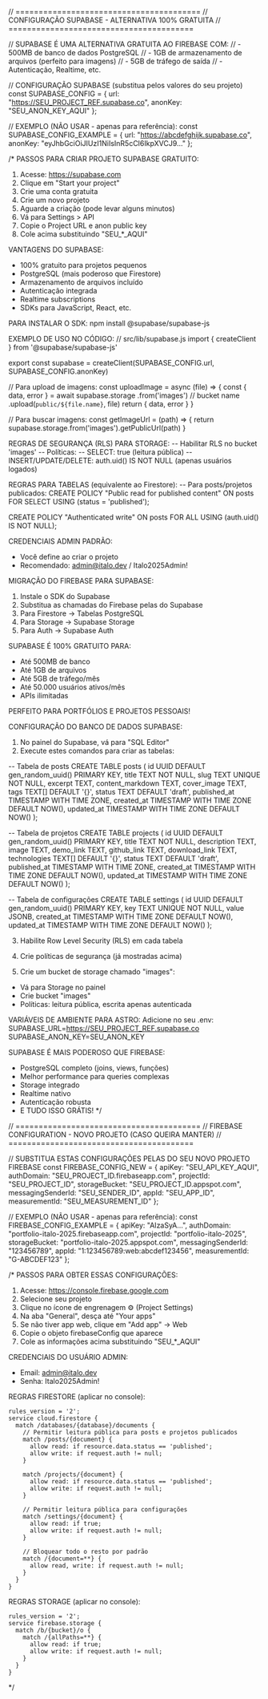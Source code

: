 // ========================================
// CONFIGURAÇÃO SUPABASE - ALTERNATIVA 100% GRATUITA
// ========================================

// SUPABASE É UMA ALTERNATIVA GRATUITA AO FIREBASE COM:
// - 500MB de banco de dados PostgreSQL
// - 1GB de armazenamento de arquivos (perfeito para imagens)
// - 5GB de tráfego de saída
// - Autenticação, Realtime, etc.

// CONFIGURAÇÃO SUPABASE (substitua pelos valores do seu projeto)
const SUPABASE_CONFIG = {
  url: "https://SEU_PROJECT_REF.supabase.co",
  anonKey: "SEU_ANON_KEY_AQUI"
};

// EXEMPLO (NÃO USAR - apenas para referência):
const SUPABASE_CONFIG_EXAMPLE = {
  url: "https://abcdefghijk.supabase.co",
  anonKey: "eyJhbGciOiJIUzI1NiIsInR5cCI6IkpXVCJ9..."
};

/*
PASSOS PARA CRIAR PROJETO SUPABASE GRATUITO:

1. Acesse: https://supabase.com
2. Clique em "Start your project"
3. Crie uma conta gratuita
4. Crie um novo projeto
5. Aguarde a criação (pode levar alguns minutos)
6. Vá para Settings > API
7. Copie o Project URL e anon public key
8. Cole acima substituindo "SEU_*_AQUI"

VANTAGENS DO SUPABASE:
- 100% gratuito para projetos pequenos
- PostgreSQL (mais poderoso que Firestore)
- Armazenamento de arquivos incluído
- Autenticação integrada
- Realtime subscriptions
- SDKs para JavaScript, React, etc.

PARA INSTALAR O SDK:
npm install @supabase/supabase-js

EXEMPLO DE USO NO CÓDIGO:
// src/lib/supabase.js
import { createClient } from '@supabase/supabase-js'

export const supabase = createClient(SUPABASE_CONFIG.url, SUPABASE_CONFIG.anonKey)

// Para upload de imagens:
const uploadImage = async (file) => {
  const { data, error } = await supabase.storage
    .from('images') // bucket name
    .upload(`public/${file.name}`, file)
  return { data, error }
}

// Para buscar imagens:
const getImageUrl = (path) => {
  return supabase.storage.from('images').getPublicUrl(path)
}

REGRAS DE SEGURANÇA (RLS) PARA STORAGE:
-- Habilitar RLS no bucket 'images'
-- Políticas:
-- SELECT: true (leitura pública)
-- INSERT/UPDATE/DELETE: auth.uid() IS NOT NULL (apenas usuários logados)

REGRAS PARA TABELAS (equivalente ao Firestore):
-- Para posts/projetos publicados:
CREATE POLICY "Public read for published content" ON posts
FOR SELECT USING (status = 'published');

CREATE POLICY "Authenticated write" ON posts
FOR ALL USING (auth.uid() IS NOT NULL);

CREDENCIAIS ADMIN PADRÃO:
- Você define ao criar o projeto
- Recomendado: admin@italo.dev / Italo2025Admin!

MIGRAÇÃO DO FIREBASE PARA SUPABASE:
1. Instale o SDK do Supabase
2. Substitua as chamadas do Firebase pelas do Supabase
3. Para Firestore -> Tabelas PostgreSQL
4. Para Storage -> Supabase Storage
5. Para Auth -> Supabase Auth

SUPABASE É 100% GRATUITO PARA:
- Até 500MB de banco
- Até 1GB de arquivos
- Até 5GB de tráfego/mês
- Até 50.000 usuários ativos/mês
- APIs ilimitadas

PERFEITO PARA PORTFÓLIOS E PROJETOS PESSOAIS!

CONFIGURAÇÃO DO BANCO DE DADOS SUPABASE:

1. No painel do Supabase, vá para "SQL Editor"
2. Execute estes comandos para criar as tabelas:

-- Tabela de posts
CREATE TABLE posts (
  id UUID DEFAULT gen_random_uuid() PRIMARY KEY,
  title TEXT NOT NULL,
  slug TEXT UNIQUE NOT NULL,
  excerpt TEXT,
  content_markdown TEXT,
  cover_image TEXT,
  tags TEXT[] DEFAULT '{}',
  status TEXT DEFAULT 'draft',
  published_at TIMESTAMP WITH TIME ZONE,
  created_at TIMESTAMP WITH TIME ZONE DEFAULT NOW(),
  updated_at TIMESTAMP WITH TIME ZONE DEFAULT NOW()
);

-- Tabela de projetos
CREATE TABLE projects (
  id UUID DEFAULT gen_random_uuid() PRIMARY KEY,
  title TEXT NOT NULL,
  description TEXT,
  image TEXT,
  demo_link TEXT,
  github_link TEXT,
  download_link TEXT,
  technologies TEXT[] DEFAULT '{}',
  status TEXT DEFAULT 'draft',
  published_at TIMESTAMP WITH TIME ZONE,
  created_at TIMESTAMP WITH TIME ZONE DEFAULT NOW(),
  updated_at TIMESTAMP WITH TIME ZONE DEFAULT NOW()
);

-- Tabela de configurações
CREATE TABLE settings (
  id UUID DEFAULT gen_random_uuid() PRIMARY KEY,
  key TEXT UNIQUE NOT NULL,
  value JSONB,
  created_at TIMESTAMP WITH TIME ZONE DEFAULT NOW(),
  updated_at TIMESTAMP WITH TIME ZONE DEFAULT NOW()
);

3. Habilite Row Level Security (RLS) em cada tabela
4. Crie políticas de segurança (já mostradas acima)

5. Crie um bucket de storage chamado "images":
- Vá para Storage no painel
- Crie bucket "images"
- Políticas: leitura pública, escrita apenas autenticada

VARIÁVEIS DE AMBIENTE PARA ASTRO:
Adicione no seu .env:
SUPABASE_URL=https://SEU_PROJECT_REF.supabase.co
SUPABASE_ANON_KEY=SEU_ANON_KEY

SUPABASE É MAIS PODEROSO QUE FIREBASE:
- PostgreSQL completo (joins, views, funções)
- Melhor performance para queries complexas
- Storage integrado
- Realtime nativo
- Autenticação robusta
- E TUDO ISSO GRÁTIS!
*/

// ========================================
// FIREBASE CONFIGURATION - NOVO PROJETO (CASO QUEIRA MANTER)
// ========================================

// SUBSTITUA ESTAS CONFIGURAÇÕES PELAS DO SEU NOVO PROJETO FIREBASE
const FIREBASE_CONFIG_NEW = {
  apiKey: "SEU_API_KEY_AQUI",
  authDomain: "SEU_PROJECT_ID.firebaseapp.com",
  projectId: "SEU_PROJECT_ID",
  storageBucket: "SEU_PROJECT_ID.appspot.com",
  messagingSenderId: "SEU_SENDER_ID",
  appId: "SEU_APP_ID",
  measurementId: "SEU_MEASUREMENT_ID"
};

// EXEMPLO (NÃO USAR - apenas para referência):
const FIREBASE_CONFIG_EXAMPLE = {
  apiKey: "AIzaSyA...",
  authDomain: "portfolio-italo-2025.firebaseapp.com",
  projectId: "portfolio-italo-2025",
  storageBucket: "portfolio-italo-2025.appspot.com",
  messagingSenderId: "123456789",
  appId: "1:123456789:web:abcdef123456",
  measurementId: "G-ABCDEF123"
};

/*
PASSOS PARA OBTER ESSAS CONFIGURAÇÕES:

1. Acesse: https://console.firebase.google.com
2. Selecione seu projeto
3. Clique no ícone de engrenagem ⚙️ (Project Settings)
4. Na aba "General", desça até "Your apps"
5. Se não tiver app web, clique em "Add app" → Web
6. Copie o objeto firebaseConfig que aparece
7. Cole as informações acima substituindo "SEU_*_AQUI"

CREDENCIAIS DO USUÁRIO ADMIN:
- Email: admin@italo.dev  
- Senha: Italo2025Admin!

REGRAS FIRESTORE (aplicar no console):
```
rules_version = '2';
service cloud.firestore {
  match /databases/{database}/documents {
    // Permitir leitura pública para posts e projetos publicados
    match /posts/{document} {
      allow read: if resource.data.status == 'published';
      allow write: if request.auth != null;
    }
    
    match /projects/{document} {
      allow read: if resource.data.status == 'published';  
      allow write: if request.auth != null;
    }
    
    // Permitir leitura pública para configurações
    match /settings/{document} {
      allow read: if true;
      allow write: if request.auth != null;
    }
    
    // Bloquear todo o resto por padrão
    match /{document=**} {
      allow read, write: if request.auth != null;
    }
  }
}
```

REGRAS STORAGE (aplicar no console):
```
rules_version = '2';
service firebase.storage {
  match /b/{bucket}/o {
    match /{allPaths=**} {
      allow read: if true;
      allow write: if request.auth != null;
    }
  }
}
```
*/
